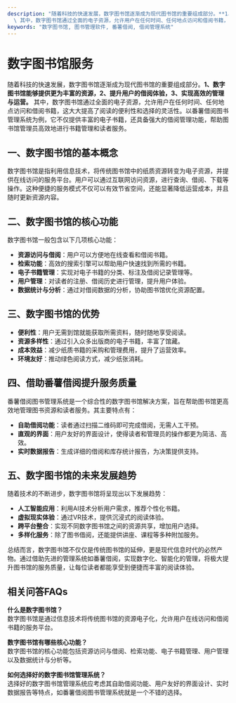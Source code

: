 ```yaml
---
description: "随着科技的快速发展，数字图书馆逐渐成为现代图书馆的重要组成部分。**1、数字图书馆能够提供更为丰富的资源，2、提升用户的借阅体验，3、实现高效的管理与运营。**\
  \ 其中，数字图书馆通过全面的电子资源，允许用户在任何时间、任何地点访问和借阅书籍，这大大提高了阅读的便利性和选择的灵活性。以番薯借阅图书管理系统为例，它不仅提供丰富的电子书籍，还具备强大的借阅管理功能，帮助图书馆管理员高效地进行书籍管理和读者服务。"
keywords: "数字图书馆, 图书管理软件, 番薯借阅, 借阅管理系统"
---
```

# 数字图书馆服务

随着科技的快速发展，数字图书馆逐渐成为现代图书馆的重要组成部分。**1、数字图书馆能够提供更为丰富的资源，2、提升用户的借阅体验，3、实现高效的管理与运营。** 其中，数字图书馆通过全面的电子资源，允许用户在任何时间、任何地点访问和借阅书籍，这大大提高了阅读的便利性和选择的灵活性。以番薯借阅图书管理系统为例，它不仅提供丰富的电子书籍，还具备强大的借阅管理功能，帮助图书馆管理员高效地进行书籍管理和读者服务。

## **一、数字图书馆的基本概念**

数字图书馆是指利用信息技术，将传统图书馆中的纸质资源转变为电子资源，并提供在线访问的服务平台。用户可以通过互联网访问资源，进行查询、借阅、下载等操作。这种便捷的服务模式不仅可以有效节省空间，还能显著降低运营成本，并且随时更新资源内容。

## **二、数字图书馆的核心功能**

数字图书馆一般包含以下几项核心功能：

- **资源访问与借阅**：用户可以方便地在线查看和借阅书籍。
- **检索功能**：高效的搜索引擎可以帮助用户快速找到所需的书籍。
- **电子书籍管理**：实现对电子书籍的分类、标注及借阅记录管理等。
- **用户管理**：对读者的注册、借阅历史进行管理，提升用户体验。
- **数据统计与分析**：通过对借阅数据的分析，协助图书馆优化资源配置。

## **三、数字图书馆的优势**

- **便利性**：用户无需到馆就能获取所需资料，随时随地享受阅读。
- **资源多样性**：通过引入众多出版商的电子书籍，丰富了馆藏。
- **成本效益**：减少纸质书籍的采购和管理费用，提升了运营效率。
- **环境友好**：推动绿色阅读方式，减少纸张消耗。

## **四、借助番薯借阅提升服务质量**

番薯借阅图书管理系统是一个综合性的数字图书馆解决方案，旨在帮助图书馆更高效地管理图书资源和读者服务。其主要特点有：

- **自助借阅功能**：读者通过扫描二维码即可完成借阅，无需人工干预。
- **直观的界面**：用户友好的界面设计，使得读者和管理员的操作都更为简洁、高效。
- **实时数据报告**：生成详细的借阅和库存统计报告，为决策提供支持。

## **五、数字图书馆的未来发展趋势**

随着技术的不断进步，数字图书馆将呈现出以下发展趋势：

- **人工智能应用**：利用AI技术分析用户需求，推荐个性化书籍。
- **虚拟现实体验**：通过VR技术，提供沉浸式的阅读体验。
- **跨平台整合**：实现不同数字图书馆之间的资源共享，增加用户选择。
- **多样化服务**：除了图书借阅，还能提供讲座、课程等多种附加服务。

总结而言，数字图书馆不仅仅是传统图书馆的延伸，更是现代信息时代的必然产物。通过借助先进的管理系统如番薯借阅，实现数字化、智能化的管理，将极大提升图书馆的服务质量，让每位读者都能享受到便捷而丰富的阅读体验。

## 相关问答FAQs

**什么是数字图书馆？**  
数字图书馆是通过信息技术将传统图书馆的资源电子化，允许用户在线访问和借阅书籍的服务平台。

**数字图书馆有哪些核心功能？**  
数字图书馆的核心功能包括资源访问与借阅、检索功能、电子书籍管理、用户管理以及数据统计与分析等。

**如何选择好的数字图书馆管理系统？**  
选择好的数字图书馆管理系统应考虑其自助借阅功能、用户友好的界面设计、实时数据报告等特点，如番薯借阅图书管理系统就是一个不错的选择。
